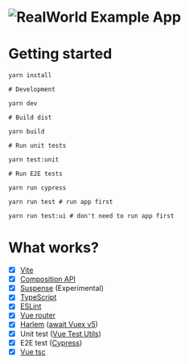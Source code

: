 # ![RealWorld Example App](logo.png)

# Getting started

```shell script
yarn install

# Development

yarn dev

# Build dist

yarn build

# Run unit tests

yarn test:unit

# Run E2E tests

yarn run cypress

yarn run test # run app first

yarn run test:ui # don't need to run app first
```

# What works?

- [x] [Vite](https://github.com/vitejs/vite)
- [x] [Composition API](https://composition-api.vuejs.org/)
- [x] [Suspense](https://v3.vuejs.org/guide/component-dynamic-async.html#using-with-suspense) (Experimental)
- [x] [TypeScript](https://www.typescriptlang.org/)
- [x] [ESLint](https://eslint.vuejs.org/)
- [x] [Vue router](https://next.router.vuejs.org/)
- [x] [Harlem](https://github.com/andrewcourtice/harlem) ([await Vuex v5](https://github.com/mutoe/vue3-realworld-example-app/issues/15))
- [x] Unit test ([Vue Test Utils](https://github.com/vuejs/vue-test-utils-next))
- [x] E2E test ([Cypress](https://docs.cypress.io))
- [x] [Vue tsc](https://github.com/johnsoncodehk/vue-tsc)
